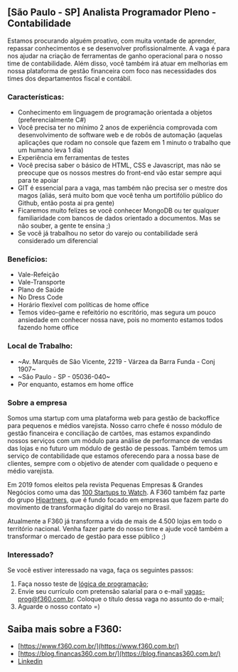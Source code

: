 ## [São Paulo - SP] Analista Programador Pleno - Contabilidade

Estamos procurando alguém proativo, com muita vontade de aprender, repassar conhecimentos e se desenvolver profissionalmente. A vaga é para nos ajudar na criação de ferramentas de ganho operacional para o nosso time de contabilidade. Além disso, você também irá atuar em melhorias em nossa plataforma de gestão financeira com foco nas necessidades dos times dos departamentos fiscal e contábil.

### Características:
- Conhecimento em linguagem de programação orientada a objetos (preferencialmente C#)
- Você precisa ter no mínimo 2 anos de experiência comprovada com desenvolvimento de software web e de robôs de automação (aquelas aplicações que rodam no console que fazem em 1 minuto o trabalho que um humano leva 1 dia)
- Experiência em ferramentas de testes
- Você precisa saber o básico de HTML, CSS e Javascript, mas não se preocupe que os nossos mestres do front-end vão estar sempre aqui para te apoiar
- GIT é essencial para a vaga, mas também não precisa ser o mestre dos magos (aliás, será muito bom que você tenha um portifólio público do Github, então posta ai pra gente)
- Ficaremos muito felizes se você conhecer MongoDB ou ter qualquer familiaridade com bancos de dados orientado a documentos. Mas se não souber, a gente te ensina ;)
- Se você já trabalhou no setor do varejo ou contabilidade será considerado um diferencial

### Benefícios:
 - Vale-Refeição
 - Vale-Transporte
 - Plano de Saúde
 - No Dress Code
 - Horário flexível com políticas de home office
 - Temos vídeo-game e refeitório no escritório, mas segura um pouco ansiedade em conhecer nossa nave, pois no momento estamos todos fazendo home office

### Local de Trabalho:
- ~Av. Marquês de São Vicente, 2219 - Várzea da Barra Funda - Conj 1907~
- ~São Paulo - SP - 05036-040~
- Por enquanto, estamos em home office

### Sobre a empresa
Somos uma startup com uma plataforma web para gestão de backoffice para pequenos e médios varejista. Nosso carro chefe é nosso módulo de gestão financeira e conciliação de cartões, mas estamos expandindo nossos serviços com um módulo para análise de performance de vendas das lojas e no futuro um módulo de gestão de pessoas. Também temos um serviço de contabilidade que estamos oferecendo para a nossa base de clientes, sempre com o objetivo de atender com qualidade o pequeno e médio varejista.

Em 2019 fomos eleitos pela revista Pequenas Empresas & Grandes Negócios como uma das [100 Startups to Watch](https://revistapegn.globo.com/Startups/noticia/2019/05/100-startups-brasileiras-para-voce-ficar-de-olho.html). A F360 também faz parte do grupo [Hipartners](https://www.hipartners.com.br/), que é fundo focado em empresas que fazem parte do movimento de transformação digital do varejo no Brasil.

Atualmente a F360 já transforma a vida de mais de 4.500 lojas em todo o território nacional. Venha fazer parte do nosso time e ajude você também a transformar o mercado de gestão para esse público ;)

### Interessado?
Se você estiver interessado na vaga, faça os seguintes passos:

1. Faça nosso teste de [lógica de programação](https://forms.gle/5zDM8X3PWiwU7kwj7);
2. Envie seu currículo com pretensão salarial para o e-mail [vagas-prog@f360.com.br](mailto:vagas-prog@f360.com.br). Coloque o título dessa vaga no assunto do e-mail;
3. Aguarde o nosso contato =)

## Saiba mais sobre a F360:
- [https://www.f360.com.br/](https://www.f360.com.br/)
- [https://blog.financas360.com.br/](https://blog.financas360.com.br/)
- [Linkedin](https://www.linkedin.com/company/f-360)
